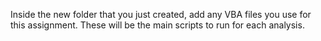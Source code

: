 Inside the new folder that you just created, add any VBA files you use for this assignment. These will be the main scripts to run for each analysis.
